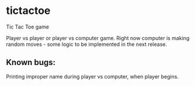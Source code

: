 # tictactoe
Tic Tac Toe game 

Player vs player or player vs computer game. 
Right now computer is making random moves - some logic to be implemented in the next release. 

## Known bugs:
Printing improper name during player vs computer, when player begins.

